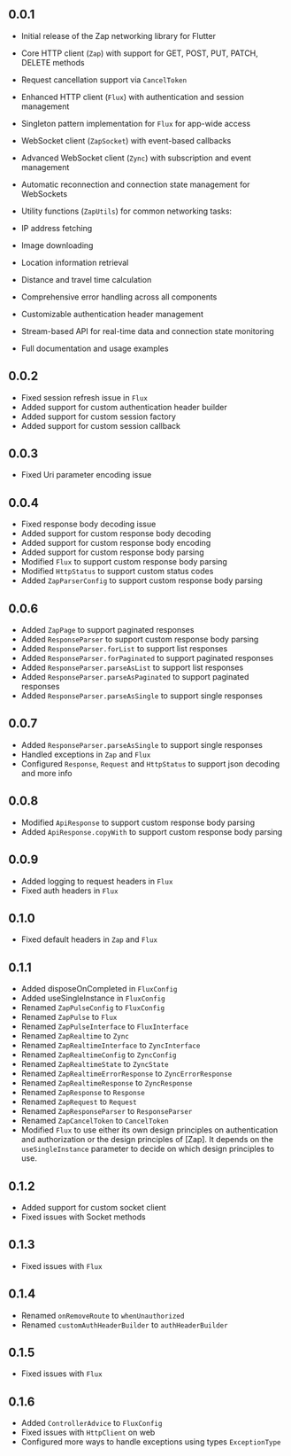 ## 0.0.1

- Initial release of the Zap networking library for Flutter
- Core HTTP client (`Zap`) with support for GET, POST, PUT, PATCH, DELETE methods
- Request cancellation support via `CancelToken`
- Enhanced HTTP client (`Flux`) with authentication and session management
- Singleton pattern implementation for `Flux` for app-wide access
- WebSocket client (`ZapSocket`) with event-based callbacks
- Advanced WebSocket client (`Zync`) with subscription and event management
- Automatic reconnection and connection state management for WebSockets
- Utility functions (`ZapUtils`) for common networking tasks:

- IP address fetching
- Image downloading
- Location information retrieval
- Distance and travel time calculation



- Comprehensive error handling across all components
- Customizable authentication header management
- Stream-based API for real-time data and connection state monitoring
- Full documentation and usage examples

## 0.0.2

- Fixed session refresh issue in `Flux`
- Added support for custom authentication header builder
- Added support for custom session factory
- Added support for custom session callback

## 0.0.3

- Fixed Uri parameter encoding issue

## 0.0.4

- Fixed response body decoding issue
- Added support for custom response body decoding
- Added support for custom response body encoding
- Added support for custom response body parsing
- Modified `Flux` to support custom response body parsing
- Modified `HttpStatus` to support custom status codes
- Added `ZapParserConfig` to support custom response body parsing

## 0.0.6

- Added `ZapPage` to support paginated responses
- Added `ResponseParser` to support custom response body parsing
- Added `ResponseParser.forList` to support list responses
- Added `ResponseParser.forPaginated` to support paginated responses
- Added `ResponseParser.parseAsList` to support list responses
- Added `ResponseParser.parseAsPaginated` to support paginated responses
- Added `ResponseParser.parseAsSingle` to support single responses

## 0.0.7

- Added `ResponseParser.parseAsSingle` to support single responses
- Handled exceptions in `Zap` and `Flux`
- Configured `Response`, `Request` and `HttpStatus` to support json decoding and more info

## 0.0.8

- Modified `ApiResponse` to support custom response body parsing
- Added `ApiResponse.copyWith` to support custom response body parsing

## 0.0.9

- Added logging to request headers in `Flux`
- Fixed auth headers in `Flux`

## 0.1.0

- Fixed default headers in `Zap` and `Flux`

## 0.1.1

- Added disposeOnCompleted in `FluxConfig`
- Added useSingleInstance in `FluxConfig`
- Renamed `ZapPulseConfig` to `FluxConfig`
- Renamed `ZapPulse` to `Flux`
- Renamed `ZapPulseInterface` to `FluxInterface`
- Renamed `ZapRealtime` to `Zync`
- Renamed `ZapRealtimeInterface` to `ZyncInterface`
- Renamed `ZapRealtimeConfig` to `ZyncConfig`
- Renamed `ZapRealtimeState` to `ZyncState`
- Renamed `ZapRealtimeErrorResponse` to `ZyncErrorResponse`
- Renamed `ZapRealtimeResponse` to `ZyncResponse`
- Renamed `ZapResponse` to `Response`
- Renamed `ZapRequest` to `Request`
- Renamed `ZapResponseParser` to `ResponseParser`
- Renamed `ZapCancelToken` to `CancelToken`
- Modified `Flux` to use either its own design principles on authentication and authorization or the design principles of [Zap]. It depends on the `useSingleInstance` parameter to decide on which design principles to use.

## 0.1.2

- Added support for custom socket client
- Fixed issues with Socket methods

## 0.1.3

- Fixed issues with `Flux`

## 0.1.4

- Renamed `onRemoveRoute` to `whenUnauthorized`
- Renamed `customAuthHeaderBuilder` to `authHeaderBuilder`

## 0.1.5

- Fixed issues with `Flux`

## 0.1.6

- Added `ControllerAdvice` to `FluxConfig`
- Fixed issues with `HttpClient` on web
- Configured more ways to handle exceptions using types `ExceptionType`